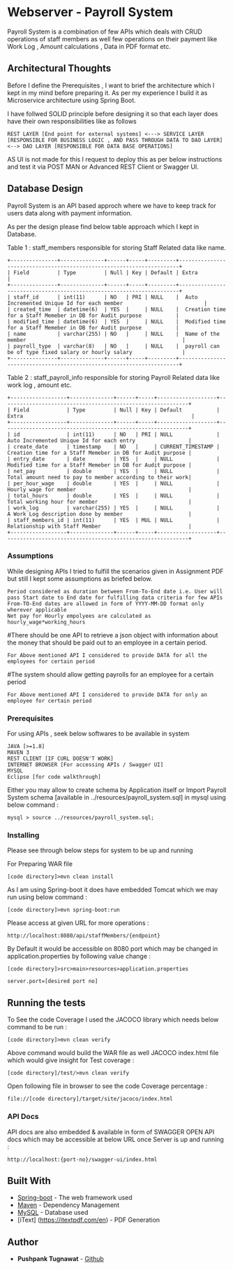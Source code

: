 # Webserver - Payroll System

Payroll System is a combination of few APIs which deals with CRUD operations of staff members as well few operations on their payment like Work Log , Amount calculations , Data in PDF format etc.

## Architectural Thoughts

Before I define the Prerequisites , I want to brief the architecture which I kept in my mind before preparing it. As per my experience I build it as Microservice architecture using Spring Boot.

I have follwed SOLID principle before designing it so that each layer does have their own responsibilities like as follows 

```
REST LAYER [End point for external systems] <---> SERVICE LAYER [RESPONSIBLE FOR BUSINESS LOGIC , AND PASS THROUGH DATA TO DAO LAYER] <--> DAO LAYER [RESPONSIBLE FOR DATA BASE OPERATIONS]

```

AS UI is not made for this I request to deploy this as per below instructions and test it via POST MAN or Advanced REST Client or Swagger UI.

## Database Design

Payroll System is an API based approch where we have to keep track for users data along with payment information.

As per the design please find below table approach which I kept in Database.

Table 1 : staff_members responsible for storing Staff Related data like name.

```
+---------------+--------------+------+-----+---------+----------------------------------------------------------------------+
| Field         | Type         | Null | Key | Default | Extra 												 				 |
+---------------+--------------+------+-----+---------+----------------------------------------------------------------------+
| staff_id      | int(11)      | NO   | PRI | NULL    |  Auto Incremented Unique Id for each member     	 				 |
| created_time  | datetime(6)  | YES  |     | NULL    |  Creation time for a Staff Memeber in DB for Audit purpose        	 |
| modified_time | datetime(6)  | YES  |     | NULL    |  Modified time for a Staff Memeber in DB for Audit purpose        	 |
| name          | varchar(255) | NO   |     | NULL    |  Name of the member							    	 				 |
| payroll_type  | varchar(8)   | NO   |     | NULL    |  payroll can be of type fixed salary or hourly salary				 |	
+---------------+--------------+------+-----+---------+----------------------------------------------------------------------+

```
Table 2 : staff_payroll_info responsible for storing Payroll Related data like work log , amount etc.

```
+------------------+--------------+------+-----+-------------------+------------------------------------------------------------+
| Field            | Type         | Null | Key | Default           | Extra                       								|
+------------------+--------------+------+-----+-------------------+------------------------------------------------------------+
| id               | int(11)      | NO   | PRI | NULL              |  Auto Incremented Unique Id for each entry                 |
| create_date      | timestamp    | NO   |     | CURRENT_TIMESTAMP |  Creation time for a Staff Memeber in DB for Audit purpose	|
| entry_date       | date         | YES  |     | NULL              |  Modified time for a Staff Memeber in DB for Audit purpose |
| net_pay          | double       | YES  |     | NULL              |  Total amount need to pay to member according to their work|
| per_hour_wage    | double       | YES  |     | NULL              |  Hourly wage for member                           			|
| total_hours      | double       | YES  |     | NULL              |  Total working hour for member                           	|
| work_log         | varchar(255) | YES  |     | NULL              |  A Work Log description done by member                     |
| staff_members_id | int(11)      | YES  | MUL | NULL              |  Relationship with Staff Member                           	|
+------------------+--------------+------+-----+-------------------+------------------------------------------------------------+

```

### Assumptions

While designing APIs I tried to fulfill the scenarios given in Assignment PDF but still I kept some assumptions as briefed below.

```
Period considered as duration between From-To-End date i.e. User will pass Start date to End date for fulfilling data criteria for few APIs
From-TO-End dates are allowed in form of YYYY-MM-DD format only wherever applicable
Net pay for Hourly empolyees are calculated as hourly_wage*working_hours
```
#There should be one API to retrieve a json object with information about the money that should be paid out to an employee in a certain period.

```
For Above mentioned API I considered to provide DATA for all the employees for certain period

```
#The system should allow getting payrolls for an employee for a certain period

```
For Above mentioned API I considered to provide DATA for only an employee for certain period

```

### Prerequisites

For using APIs , seek below softwares to be available in system

```
JAVA [>=1.8]
MAVEN 3
REST CLIENT [IF CURL DOESN'T WORK]
INTERNET BROWSER [For accessing APIs / Swagger UI]
MYSQL
Eclipse [for code walkthrough]

```

Either you may allow to create schema by Application itself or Import Payroll System schema [available in ../resources/payroll_system.sql] in mysql using below command :

```
mysql > source ../resources/payroll_system.sql;

```

### Installing

Please see through below steps for system to be up and running

For Preparing WAR file

```
[code directory]>mvn clean install

```
As I am using Spring-boot it does have embedded Tomcat which we may run using below command :

```
[code directory]>mvn spring-boot:run

```
Please access at given URL for more operations : 

```
http://localhost:8080/api/staffMembers/{endpoint}

```

By Default it would be accessible on 8080 port which may be changed in application.properties by following value change :

```
[code directory]>src>main>resources>application.properties

server.port=[desired port no]

```

## Running the tests

To See the code Coverage I used the JACOCO library which needs below command to be run :

```
[code directory]>mvn clean verify

```
Above command would build the WAR file as well JACOCO index.html file which would give insight for Test coverage :

```
[code directory]/test/>mvn clean verify

```
Open following file in browser to see the code Coverage percentage :

```
file://[code directory]/target/site/jacoco/index.html

```

### API Docs

API docs are also embedded & available in form of SWAGGER OPEN API docs which may be accessible at below URL once Server is up and running :

```
http://localhost:{port-no}/swagger-ui/index.html

```

## Built With

* [Spring-boot](https://start.spring.io/) - The web framework used
* [Maven](https://maven.apache.org/) - Dependency Management
* [MySQL](https://www.mysql.com/) - Database used
* [iText] (https://itextpdf.com/en) - PDF Generation

## Author

* **Pushpank Tugnawat**  - [Github](https://github.com/pushpanktugnawat)
